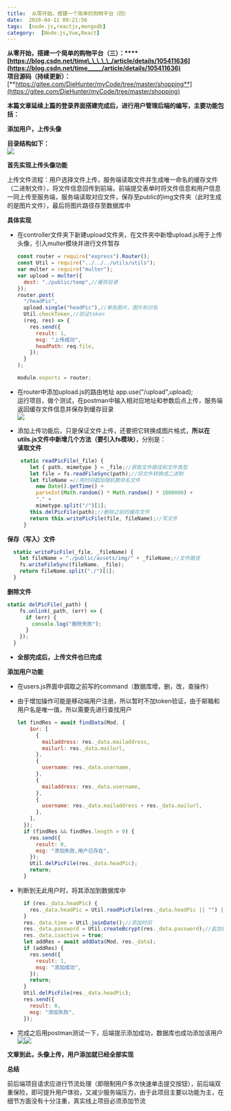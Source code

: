 ```yaml
---
title:  从零开始，搭建一个简单的购物平台（四） 
date:  2020-04-11 09:21:56 
tags:  [node.js,reactjs,mongodb] 
category:  [Node.js,Vue,React] 
---
```

**从零开始，搭建一个简单的购物平台（三）：****[https://blog.csdn.net/time\_\_\_\_\_/article/details/105411636](https://blog.csdn.net/time_____/article/details/105411636)**  
**项目源码（持续更新）：**[**https://gitee.com/DieHunter/myCode/tree/master/shopping**](https://gitee.com/DieHunter/myCode/tree/master/shopping)

**本篇文章延续上篇的登录界面搭建完成后，进行用户管理后端的编写，主要功能包括：**

**添加用户，上传头像**

**目录结构如下：**  
![](https://img-blog.csdnimg.cn/20200409170131809.png)

**首先实现上传头像功能**

上传文件流程：用户选择文件上传，服务端读取文件并生成唯一命名的缓存文件（二进制文件），将文件信息回传到前端，前端提交表单时将文件信息和用户信息一同上传至服务端，服务端读取对应文件，保存至public的img文件夹（此时生成的是图片文件），最后将图片路径存至数据库中

**具体实现**

* 在controller文件夹下新建upload文件夹，在文件夹中新增upload.js用于上传头像，引入multer模块并进行文件暂存
  ```javascript
  const router = require("express").Router();
  const Util = require("../../../utils/utils");
  var multer = require("multer");
  var upload = multer({
    dest: "./public/temp",//缓存目录
  });
  router.post(
    "/headPic",
    upload.single("headPic"),//单张图片，图片标识名
    Util.checkToken,//验证token
    (req, res) => {
      res.send({
        result: 1,
        msg: "上传成功",
        headPath: req.file,
      });
    }
  );

  module.exports = router;
  ```
* 在router中添加upload.js的路由地址 app.use("/upload",upload);  
  运行项目，做个测试，在postman中输入相对应地址和参数后点上传，服务端返回缓存文件信息并保存到缓存目录  
![](https://img-blog.csdnimg.cn/20200409204528165.gif)
* 添加上传功能后，只是保证文件上传，还要把它转换成图片格式，**所以在utils.js文件中新增几个方法（要引入fs模块）**，分别是：  
**读取文件**

  ```javascript
   static readPicFile(_file) {
      let { path, mimetype } = _file;//获取文件路径和文件类型
      let file = fs.readFileSync(path);//将文件转换成二进制
      let fileName =//用时间戳加随机数命名文件
        new Date().getTime() +
        parseInt(Math.random() * Math.random() * 1000000) +
        "." +
        mimetype.split("/")[1];
      this.delPicFile(path);//删除之前的缓存文件
      return this.writePicFile(file, fileName);//写文件
    }
  ```
**保存（写入）文件**

  ```javascript
    static writePicFile(_file, _fileName) {
      let fileName = "./public/assets/img/" + _fileName;//文件路径
      fs.writeFileSync(fileName, _file);
      return fileName.split("./")[1];
    }
  ```
**删除文件**

  ```javascript
  static delPicFile(_path) {
      fs.unlink(_path, (err) => {
        if (err) {
          console.log("删除失败");
        }
      });
    }
  ```
* **全部完成后，上传文件也已完成**

**添加用户功能**

* 在users.js界面中调取之前写的command（数据库增，删，改，查操作）

* 由于增加操作可能是移动端用户注册，所以暂时不加token验证，由于邮箱和用户名是唯一值，所以需要先进行查找用户
  ```javascript
  let findRes = await findData(Mod, {
      $or: [
        {
          mailaddress: res._data.mailaddress,
          mailurl: res._data.mailurl,
        },
        {
          username: res._data.username,
        },
        {
          mailaddress: res._data.username,
        },
        {
          username: res._data.mailaddress + res._data.mailurl,
        },
      ],
    });
    if (findRes && findRes.length > 0) {
      res.send({
        result: 0,
        msg: "添加失败,用户已存在",
      });
      Util.delPicFile(res._data.headPic);
      return;
    }
  ```

* 判断到无此用户时，将其添加到数据库中
  ```javascript
    if (res._data.headPic) {
      res._data.headPic = Util.readPicFile(res._data.headPic || "") || "";//保存头像
    }
    res._data.time = Util.joinDate();//添加时间
    res._data.password = Util.createBcrypt(res._data.password);//盐加密
    res._data.isactive = true;
    let addRes = await addData(Mod, res._data);
    if (addRes) {
      res.send({
        result: 1,
        msg: "添加成功",
      });
      return;
    }
    Util.delPicFile(res._data.headPic);
    res.send({
      result: 0,
      msg: "添加失败",
    });
  ```
* 完成之后用postman测试一下，后端提示添加成功，数据库也成功添加该用户  
![](https://img-blog.csdnimg.cn/20200409213356560.png?x-oss-processimage/watermark,type_ZmFuZ3poZW5naGVpdGk,shadow_10,text_aHR0cHM6Ly9ibG9nLmNzZG4ubmV0L3RpbWVfX19fXw,size_16,color_FFFFFF,t_70)![](https://img-blog.csdnimg.cn/20200409213437192.png?x-oss-processimage/watermark,type_ZmFuZ3poZW5naGVpdGk,shadow_10,text_aHR0cHM6Ly9ibG9nLmNzZG4ubmV0L3RpbWVfX19fXw,size_16,color_FFFFFF,t_70)

**文章到此，头像上传，用户添加就已经全部实现**

**总结**

前后端项目请求应进行节流处理（即限制用户多次快速单击提交按钮），前后端双重保险，即可提升用户体验，又减少服务端压力，由于此项目主要以功能为主，在细节方面没有十分注重，真实线上项目必须添加节流